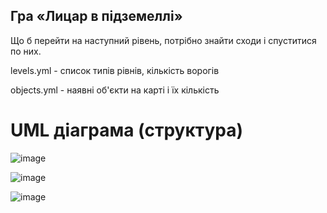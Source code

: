## Гра «Лицар в підземеллі»
Що б перейти на наступний рівень, потрібно знайти сходи і спуститися по них.

levels.yml - список типів рівнів, кількість ворогів

objects.yml - наявні об'єкти на карті і їх кількість

# UML діаграма (структура)
![image](https://user-images.githubusercontent.com/43314418/132138396-8f526828-d4e7-4e34-b4cd-4a18e08cb951.png)

![image](https://user-images.githubusercontent.com/43314418/132138257-d99bcc56-c979-4b7b-97dd-e405ea0551f3.png)

![image](https://user-images.githubusercontent.com/43314418/132138401-ebda5dfc-6ffd-4ff8-92da-1f7baece4743.png)

